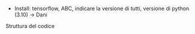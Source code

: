- Install: tensorflow, ABC, indicare la versione di tutti, versione di python (3.10) -> Dani

Struttura del codice